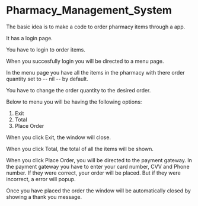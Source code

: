 # Pharmacy_Management_System

The basic idea is to make a code to order pharmacy items through a app.

It has a login page.

You have to login to order items.

When you succesfully login you will be directed to a menu page.

In the menu page you have all the items in the pharmacy with there order quantity set to -- nil -- by default.

You have to change the order quantity to the desired order.

Below to menu you will be having the following options:
1. Exit
2. Total
3. Place Order

When you click Exit, the window will close.

When you click Total, the total of all the items will be shown.

When you click Place Order, you will be directed to the payment gateway.
In the payment gateway you have to enter your card number, CVV and Phone number.
If they were correct, your order will be placed. But if they were incorrect, a error will popup.

Once you have placed the order the window will be automatically closed by showing a thank you message.
